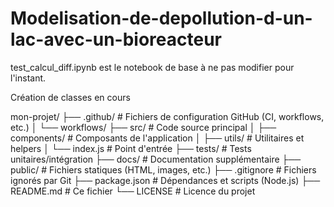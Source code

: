 # Modelisation-de-depollution-d-un-lac-avec-un-bioreacteur

test_calcul_diff.ipynb est le notebook de base à ne pas modifier pour l'instant.

Création de classes en cours

mon-projet/
├── .github/               # Fichiers de configuration GitHub (CI, workflows, etc.)
│   └── workflows/
├── src/                   # Code source principal
│   ├── components/        # Composants de l'application
│   ├── utils/             # Utilitaires et helpers
│   └── index.js           # Point d'entrée
├── tests/                 # Tests unitaires/intégration
├── docs/                  # Documentation supplémentaire
├── public/                # Fichiers statiques (HTML, images, etc.)
├── .gitignore             # Fichiers ignorés par Git
├── package.json           # Dépendances et scripts (Node.js)
├── README.md              # Ce fichier
└── LICENSE                # Licence du projet


